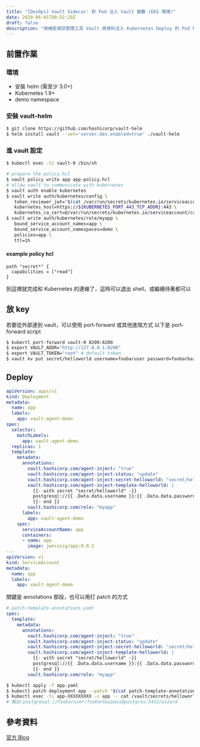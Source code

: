 ```yaml
---
title: "[DevOps] Vault Sidecar: 對 Pod 注入 Vault 變數 (EKS 環境)"
date: 2020-06-01T08:52:29Z
draft: false
description: "用機密資訊管理工具 Vault 將資料注入 Kubernetes Deploy 的 Pod 裡面"
---
```

## 前置作業

### 環境

- 安裝 helm (需至少 3.0+)
- Kubernetes 1.9+
- demo namespace

### 安裝 vault-helm

```bash
$ git clone https://github.com/hashicorp/vault-helm
$ helm install vault --set='server.dev.enabled=true' ./vault-helm
```

### 進 vault 設定

```bash
$ kubectl exec -ti vault-0 /bin/sh 

# prepare the policy.hcl
$ vault policy write app app-policy.hcl
# allow vault to communicate with kubernetes
$ vault auth enable kubernetes
$ vault write auth/kubernetes/config \
   token_reviewer_jwt="$(cat /var/run/secrets/kubernetes.io/serviceaccount/token)" \
   kubernetes_host=https://${KUBERNETES_PORT_443_TCP_ADDR}:443 \
   kubernetes_ca_cert=@/var/run/secrets/kubernetes.io/serviceaccount/ca.crt
$ vault write auth/kubernetes/role/myapp \
   bound_service_account_names=app \
   bound_service_account_namespaces=demo \
   policies=app \
   ttl=1h
```

#### example policy hcl

```hcl
path "secret*" {
  capabilities = ["read"]
}
```

到這裡就完成和 Kubernetes 的連線了，這時可以退出 shell，或繼續待著都可以

## 放 key

若要從外部連到 vault，可以使用 port-forward 或其他進階方式
以下是 port-forward script
```bash
$ kubectl port-forward vault-0 8200:8200
$ export VAULT_ADDR="http://127.0.0.1:8200"
$ export VAULT_TOKEN="root" # default token
$ vault kv put secret/helloworld username=foobaruser password=foobarbazpass
```
## Deploy

```yaml
apiVersion: apps/v1
kind: Deployment
metadata:
  name: app
  labels:
    app: vault-agent-demo
spec:
  selector:
    matchLabels:
      app: vault-agent-demo
  replicas: 1
  template:
    metadata:
      annotations:
        vault.hashicorp.com/agent-inject: "true"
        vault.hashicorp.com/agent-inject-status: "update"
        vault.hashicorp.com/agent-inject-secret-helloworld: "secret/helloworld"
        vault.hashicorp.com/agent-inject-template-helloworld: |
          {{- with secret "secret/helloworld" -}}
          postgresql://{{ .Data.data.username }}:{{ .Data.data.password }}@postgres:5432/wizard
          {{- end }}
        vault.hashicorp.com/role: "myapp"
      labels:
        app: vault-agent-demo
    spec:
      serviceAccountName: app
      containers:
      - name: app
        image: jweissig/app:0.0.1
---
apiVersion: v1
kind: ServiceAccount
metadata:
  name: app
  labels:
    app: vault-agent-demo
```

關鍵是 annotations 那段，也可以用打 patch 的方式

```yaml
# patch-template-annotations.yaml
spec:
  template:
    metadata:
      annotations:
        vault.hashicorp.com/agent-inject: "true"
        vault.hashicorp.com/agent-inject-status: "update"
        vault.hashicorp.com/agent-inject-secret-helloworld: "secret/helloworld"
        vault.hashicorp.com/agent-inject-template-helloworld: |
          {{- with secret "secret/helloworld" -}}
          postgresql://{{ .Data.data.username }}:{{ .Data.data.password }}@postgres:5432/wizard
          {{- end }}
        vault.hashicorp.com/role: "myapp"
```

```bash
$ kubectl apply -f app.yaml
$ kubectl patch deployment app --patch "$(cat patch-template-annotations.yaml)"
$ kubectl exec -ti app-XXXXXXXXX -c app -- cat /vault/secrets/helloworld 
# 輸出:postgresql://foobaruser:foobarbazpass@postgres:5432/wizard
```

## 參考資料
[官方 Blog](https://www.hashicorp.com/blog/injecting-vault-secrets-into-kubernetes-pods-via-a-sidecar/)
